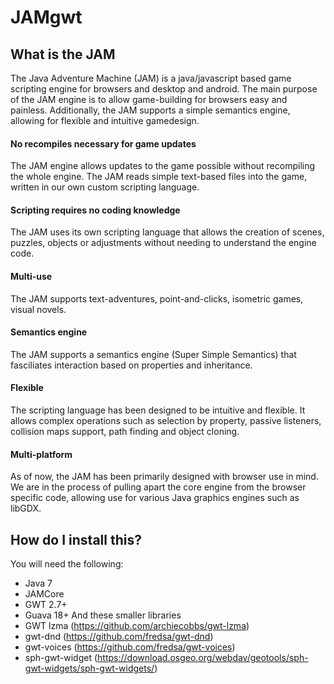 # JAMgwt

## What is the JAM

The Java Adventure Machine (JAM) is a java/javascript based game scripting engine for browsers and desktop and android. The main purpose of the JAM engine is to allow game-building for browsers easy and painless. Additionally, the JAM supports a simple semantics engine, allowing for flexible and intuitive gamedesign.

#### No recompiles necessary for game updates

The JAM engine allows updates to the game possible without recompiling the whole engine. The JAM reads simple text-based files into the game, written in our own custom scripting language.

#### Scripting requires no coding knowledge

The JAM uses its own scripting language that allows the creation of scenes, puzzles, objects or adjustments without needing to understand the engine code.

#### Multi-use

The JAM supports text-adventures, point-and-clicks, isometric games, visual novels.

#### Semantics engine

The JAM supports a semantics engine (Super Simple Semantics) that fasciliates interaction based on properties and inheritance.

#### Flexible

The scripting language has been designed to be intuitive and flexible. It allows complex operations such as selection by property, passive listeners, collision maps support, path finding and object cloning.

#### Multi-platform

As of now, the JAM has been primarily designed with browser use in mind. We are in the process of pulling apart the core engine from the browser specific code, allowing use for various Java graphics engines such as libGDX.

## How do I install this?

You will need the following:

* Java 7
* JAMCore 
* GWT 2.7+
* Guava 18+
And these smaller libraries
* GWT lzma (https://github.com/archiecobbs/gwt-lzma)
* gwt-dnd (https://github.com/fredsa/gwt-dnd)
* gwt-voices (https://github.com/fredsa/gwt-voices)
* sph-gwt-widget (https://download.osgeo.org/webdav/geotools/sph-gwt-widgets/sph-gwt-widgets/)
